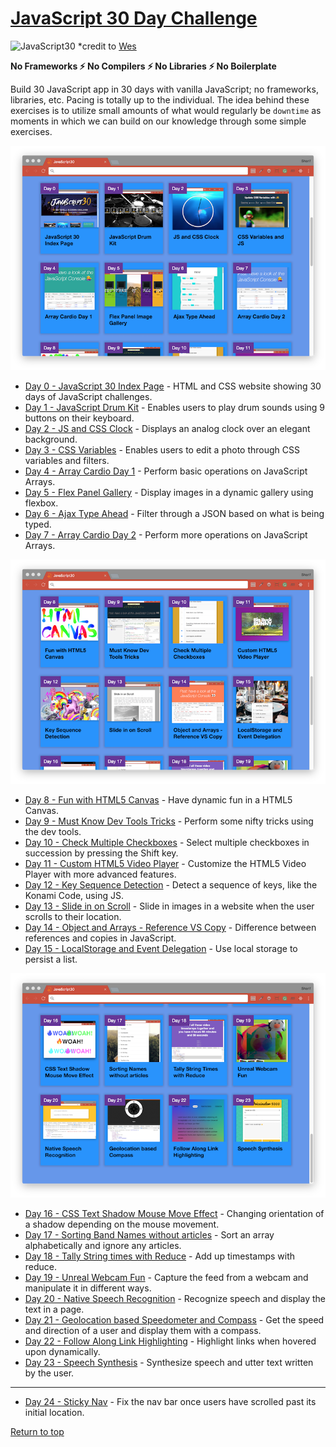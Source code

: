 # [JavaScript 30 Day Challenge](https://javascript30.com/)
![JavaScript30](https://javascript30.com/images/JS3-social-share.png)
*credit to [Wes](https://wesbos.com/)

<b>No Frameworks :zap: No Compilers :zap: No Libraries :zap: No Boilerplate</b>

Build 30 JavaScript app in 30 days with vanilla JavaScript; no frameworks, libraries, etc. Pacing is totally up to the individual. The idea behind these exercises is to utilize small amounts of what would regularly be `downtime` as moments in which we can build on our knowledge through some simple exercises.

![JavaScript30](./assets/indexDay00to07.png)

- [Day 0 - JavaScript 30 Index Page]() - HTML and CSS website showing 30 days of JavaScript challenges.
- [Day 1 - JavaScript Drum Kit](./day_01_to_10/day_01/README.md) - Enables users to play drum sounds using 9 buttons on their keyboard.
- [Day 2 - JS and CSS Clock](./day_01_to_10/day_02/README.md) - Displays an analog clock over an elegant background.
- [Day 3 - CSS Variables](./day_01_to_10/day_03/README.md) - Enables users to edit a photo through CSS variables and filters.
- [Day 4 - Array Cardio Day 1](./day_01_to_10/day_04/README.md) - Perform basic operations on JavaScript Arrays.
- [Day 5 - Flex Panel Gallery](./day_01_to_10/day_05/README.md) - Display images in a dynamic gallery using flexbox.
- [Day 6 - Ajax Type Ahead](./day_01_to_10/day_06/README.md) - Filter through a JSON based on what is being typed.
- [Day 7 - Array Cardio Day 2](./day_01_to_10/day_07/README.md) - Perform more operations on JavaScript Arrays.

![JavaScript30](./assets/indexDay08to15.png)

- [Day 8 - Fun with HTML5 Canvas](./day_01_to_10/day_08/README.md) - Have dynamic fun in a HTML5 Canvas.
- [Day 9 - Must Know Dev Tools Tricks](./day_01_to_10/day_09/README.md) - Perform some nifty tricks using the dev tools.
- [Day 10 - Check Multiple Checkboxes](./day_01_to_10/day_10/README.md) - Select multiple checkboxes in succession by pressing the Shift key.
- [Day 11 - Custom HTML5 Video Player](./day_11_to_20/day_11/README.md) - Customize the HTML5 Video Player with more advanced features.
- [Day 12 - Key Sequence Detection](./day_11_to_20/day_12/README.md) - Detect a sequence of keys, like the Konami Code, using JS.
- [Day 13 - Slide in on Scroll](./day_11_to_20/day_13/README.md) - Slide in images in a website when the user scrolls to their location.
- [Day 14 - Object and Arrays - Reference VS Copy](./day_11_to_20/day_14/README.md) - Difference between references and copies in JavaScript.
- [Day 15 - LocalStorage and Event Delegation](./day_11_to_20/day_15/README.md) - Use local storage to persist a list.

![JavaScript30](./assets/indexDay16to23.png)

- [Day 16 - CSS Text Shadow Mouse Move Effect](./day_11_to_20/day_16/README.md) - Changing orientation of a shadow depending on the mouse movement.
- [Day 17 - Sorting Band Names without articles](./day_11_to_20/day_17/README.md) - Sort an array alphabetically and ignore any articles.
- [Day 18 - Tally String times with Reduce](./day_11_to_20/day_18/README.md) - Add up timestamps with reduce.
- [Day 19 - Unreal Webcam Fun](./day_11_to_20/day_19/README.md) - Capture the feed from a webcam and manipulate it in different ways.
- [Day 20 - Native Speech Recognition](./day_11_to_20/day_20/README.md) - Recognize speech and display the text in a page.
- [Day 21 - Geolocation based Speedometer and Compass](./day_21_to_30/day_21/README.md) - Get the speed and direction of a user and display them with a compass.
- [Day 22 - Follow Along Link Highlighting](./day_21_to_30/day_22/README.md) - Highlight links when hovered upon dynamically.
- [Day 23 - Speech Synthesis](./day_21_to_30/day_23/README.md) - Synthesize speech and utter text written by the user.

---

- [Day 24 - Sticky Nav](./day_21_to_30/day_24/README.md) - Fix the nav bar once users have scrolled past its initial location.

[Return to top](#javascript-30-day-challenge)
